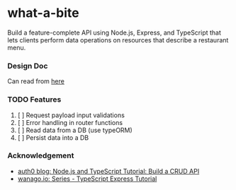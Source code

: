 # what-a-bite
Build a feature-complete API using Node.js, Express, and TypeScript that lets clients perform data operations on resources that describe a restaurant menu.


### Design Doc
Can read from [here](DesignDocs.md)


### TODO Features
1. [ ] Request payload input validations
2. [ ] Error handling in router functions
3. [ ] Read data from a DB (use typeORM)
4. [ ] Persist data into a DB


### Acknowledgement

- [auth0 blog: Node.js and TypeScript Tutorial: Build a CRUD API](https://auth0.com/blog/node-js-and-typescript-tutorial-build-a-crud-api/)
- [wanago.io: Series - TypeScript Express Tutorial](https://wanago.io/courses/typescript-express-tutorial/)
